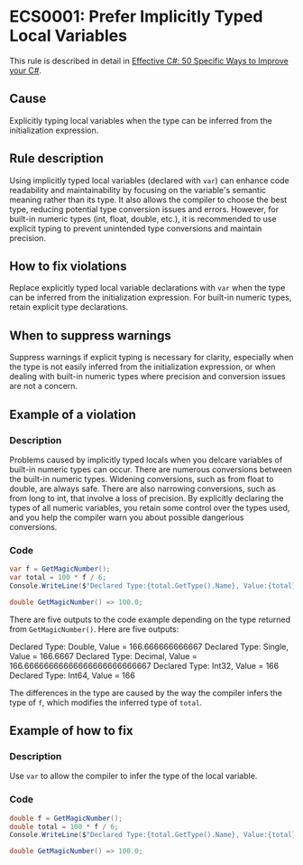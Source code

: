 # ECS0001: Prefer Implicitly Typed Local Variables

This rule is described in detail in [Effective C#: 50 Specific Ways to Improve your C#](https://www.oreilly.com/library/view/effective-c-50/9780134579290/).

## Cause

Explicitly typing local variables when the type can be inferred from the initialization expression.

## Rule description

Using implicitly typed local variables (declared with `var`) can enhance code readability and maintainability by focusing on the variable's semantic meaning rather than its type. It also allows the compiler to choose the best type, reducing potential type conversion issues and errors. However, for built-in numeric types (int, float, double, etc.), it is recommended to use explicit typing to prevent unintended type conversions and maintain precision.

## How to fix violations

Replace explicitly typed local variable declarations with `var` when the type can be inferred from the initialization expression. For built-in numeric types, retain explicit type declarations.

## When to suppress warnings

Suppress warnings if explicit typing is necessary for clarity, especially when the type is not easily inferred from the initialization expression, or when dealing with built-in numeric types where precision and conversion issues are not a concern.

## Example of a violation

### Description

Problems caused by implicitly typed locals when you delcare variables of built-in numeric types can occur. There are numerous conversions between the built-in numeric types. Widening conversions, such as from float to double, are always safe. There are also narrowing conversions, such as from long to int, that involve a loss of precision. By explicitly declaring the types of all numeric variables, you retain some control over the types used, and you help the compiler warn you about possible dangerious conversions.

### Code

```csharp
var f = GetMagicNumber();
var total = 100 * f / 6;
Console.WriteLine($"Declared Type:{total.GetType().Name}, Value:{total}");

double GetMagicNumber() => 100.0;
```

There are five outputs to the code example depending on the type returned from `GetMagicNumber()`. Here are five outputs:

Declared Type: Double, Value = 166.666666666667
Declared Type: Single, Value = 166.6667
Declared Type: Decimal, Value = 166.66666666666666666666666667
Declared Type: Int32, Value = 166
Declared Type: Int64, Value = 166

The differences in the type are caused by the way the compiler infers the type of `f`, which modifies the inferred type of `total`. 

## Example of how to fix

### Description

Use `var` to allow the compiler to infer the type of the local variable.

### Code

```csharp
double f = GetMagicNumber();
double total = 100 * f / 6;
Console.WriteLine($"Declared Type:{total.GetType().Name}, Value:{total}");

double GetMagicNumber() => 100.0;
```
